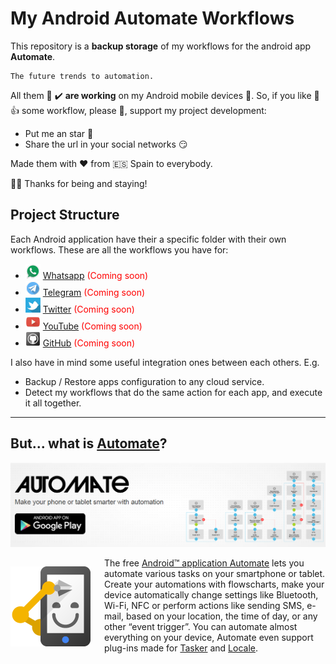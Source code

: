 <link rel="stylesheet" href="github-markdown.css" />

# My Android Automate Workflows

This repository is a **backup storage** of my workflows for the android app **Automate**.

    The future trends to automation.

All them :100: :heavy_check_mark: **are working** on my Android mobile devices :metal:.
So, if you like :sparkling_heart: :thumbsup: some workflow, please :pray:,
support my project development:

- Put me an star :star2:
- Share the url in your social networks :smirk:

Made them with :heart: from :es: Spain to everybody.

:thought_balloon::grinning: Thanks for being and staying!

## Project Structure

Each Android application have their a specific folder with their own workflows.
These are all the workflows you have for:

- ![WhatsApp](./assets/whatsapp-icon-24.png) [Whatsapp](./flows-whatsapp)
<font color="red">(Coming soon)</font>
- ![Telegram](./assets/telegram-icon-24.png) [Telegram](./flows-telegram)
<font color="red">(Coming soon)</font>
- ![Twitter](./assets/twitter-icon-24.png) [Twitter](./flows-twitter)
<font color="red">(Coming soon)</font>
- ![YouTube](assets/youtube-icon-24.png)  [YouTube](./flows-youtube)
<font color="red">(Coming soon)</font>
- ![GitHub](assets/github-icon-24.png)  [GitHub](./flows-github)
<font color="red">(Coming soon)</font>

I also have in mind some useful integration ones between each others. E.g.

- Backup / Restore apps configuration to any cloud service.
- Detect my workflows that do the same action for each app, and execute it all together.

---

## But... what is **[Automate](https://llamalab.com/automate/)**?

[![Automate. Make your phone or tablet smarter with automation](./assets/automate-banner.png)](https://llamalab.com/automate/)

<div style="float:left;">

![Application icon](./assets/automate-icon-128.png)

</div>
<div style="margin-left: 150px">

The free [Android™ application Automate]([https://link](https://play.google.com/store/apps/details?id=com.llamalab.automate))
lets you automate various tasks on your smartphone or tablet.
Create your automations with flowscharts, make your device automatically change
settings like Bluetooth, Wi-Fi, NFC or perform actions like sending SMS, e-mail,
based on your location, the time of day, or any other “event trigger”.
You can automate almost everything on your device, Automate even support plug-ins
made for [Tasker]([https://link](https://play.google.com/store/apps/details?id=net.dinglisch.android.taskerm))
and
[Locale]([https://link](https://play.google.com/store/apps/details?id=com.twofortyfouram.locale)).

</div>
